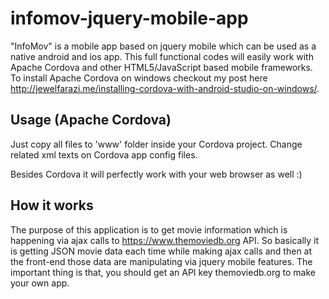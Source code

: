# infomov-jquery-mobile-app
"InfoMov" is a mobile app based on jquery mobile which can be used as a native android and ios app. This full functional codes will easily work with Apache Cordova and other HTML5/JavaScript based mobile frameworks. To install Apache Cordova on windows checkout my post here http://jewelfarazi.me/installing-cordova-with-android-studio-on-windows/.

## Usage (Apache Cordova)
Just copy all files to 'www' folder inside your Cordova project. Change related xml texts on Cordova app config files. 

Besides Cordova it will perfectly work with your web browser as well :)

## How it works
The purpose of this application is to get movie information which is happening via ajax calls to https://www.themoviedb.org API. So basically it is getting JSON movie data each time while making ajax calls and then at the front-end those data are manipulating via jquery mobile features. The important thing is that, you should get an API key themoviedb.org to make your own app.